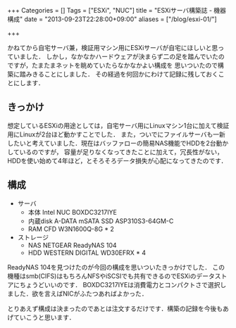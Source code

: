 +++
Categories = []
Tags = ["ESXi", "NUC"]
title = "ESXiサーバ構築誌 - 機器構成"
date = "2013-09-23T22:28:00+09:00"
aliases = ["/blog/esxi-01/"]

+++

かねてから自宅サーバ兼，検証用マシン用にESXiサーバが自宅にほしいと思っていました．
しかし，なかなかハードウェアが決まらず二の足を踏んでいたのですが，たまたまネットを眺めていたらなかなかよい構成を
思いついたので構築に踏みきることにしました．
その経過を何回かにわけて記録に残しておくことにします．

<!--more-->

## きっかけ
想定しているESXiの用途としては，自宅サーバ用にLinuxマシン1台に加えて検証用にLinuxが2台ほど動かすことでした．
また，ついでにファイルサーバも一新したいと考えていました．現在はバッファローの簡易NAS機能でHDDを2台動かしているのですが，
容量が足りなくなってきたことに加えて，冗長性がない，HDDを使い始めて4年ほど，とそろそろデータ損失が心配になってきたのです．

## 構成
* サーバ
  + 本体
    Intel NUC BOXDC3217IYE
  + 内蔵disk
    A-DATA mSATA SSD ASP310S3-64GM-C
  + RAM
    CFD W3N1600Q-8G * 2
* ストレージ
  + NAS
    NETGEAR ReadyNAS 104
  + HDD
    WESTERN DIGITAL WD30EFRX * 4

ReadyNAS 104を見つけたのが今回の構成を思いついたきっかけでした．
この機種はsmb(CIFS)はもちろんNFSやiSCSIでも共有できるのでESXiのデータストアにちょうどいいのです．
BOXDC3217IYEは消費電力とコンパクトさで選択しました．欲を言えばNICがふたつあればよかった．

とりあえず構成は決まったのであとは注文するだけです．構築の記録を今後もあげていこうと思います．
